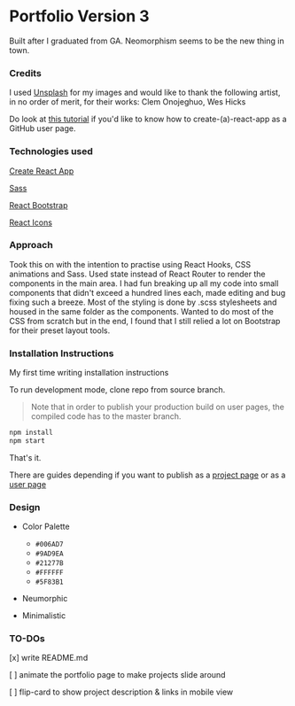 # Portfolio Version 3

Built after I graduated from GA. Neomorphism seems to be the new thing in town.
<!-- The previous 2 versions are archived [here]() & [here](). -->

### Credits

I used [Unsplash](https://unsplash.com/) for my images and would like to thank the following artist, in no order of merit, for their works: Clem Onojeghuo, Wes Hicks

Do look at [this tutorial](https://dev.to/javascripterika/deploy-a-react-app-as-a-github-user-page-with-yarn-3fka) if you'd like to know how to create-(a)-react-app as a GitHub user page.

### Technologies used

[Create React App](https://github.com/facebook/create-react-app)

[Sass](https://sass-lang.com/)

[React Bootstrap](https://react-bootstrap.netlify.com/)

[React Icons](https://react-icons.netlify.com/#/)

### Approach

Took this on with the intention to practise using React Hooks, CSS animations and Sass. Used state instead of React Router to render the components in the main area. I had fun breaking up all my code into small components that didn't exceed a hundred lines each, made editing and bug fixing such a breeze. Most of the styling is done by .scss stylesheets and housed in the same folder as the components. Wanted to do most of the CSS from scratch but in the end, I found that I still relied a lot on Bootstrap for their preset layout tools.

### Installation Instructions

My first time writing installation instructions

To run development mode, clone repo from source branch.
> Note that in order to publish your production build on user pages, the compiled code has to the master branch.

```bash
npm install
npm start
```

That's it.

There are guides depending if you want to publish as a [project page](https://github.com/gitname/react-gh-pages) or as a [user page](https://dev.to/javascripterika/deploy-a-react-app-as-a-github-user-page-with-yarn-3fka)

### Design

* Color Palette
  * `#006AD7`
  * `#9AD9EA`
  * `#21277B`
  * `#FFFFFF`
  * `#5F83B1`

* Neumorphic

* Minimalistic

### TO-DOs

[x] write README.md

[ ] animate the portfolio page to make projects slide around

[ ] flip-card to show project description & links in mobile view
